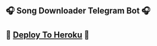 ## 🎧 Song Downloader Telegram Bot 🎧

## 🚀 [Deploy To Heroku](https://dashboard.heroku.com/new?template=https://github.com/MrityunjayX/Music-Bot) 🚀
